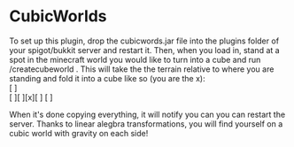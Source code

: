 # CubicWorlds

To set up this plugin, drop the cubicwords.jar file into the plugins folder of your spigot/bukkit server and restart it. Then, when you load in, stand at a spot in the minecraft world you would like to turn into a cube and run /createcubeworld <face radius>. This will take the the terrain relative to where you are standing and fold it into a cube like so (you are the x):  
      [ ]   
[ ][ ][x][ ] 
      [ ]

When it's done copying everything, it will notify you can you can restart the server. Thanks to linear alegbra transformations, you will find yourself on a cubic world with gravity on each side!
